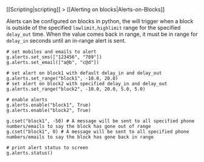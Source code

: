 [[Scripting|scripting]] > [[Alerting on blocks|Alerts-on-Blocks]]

Alerts can be configured on blocks in python, the will trigger when a block is outside of the specified `lowlimit,highlimit` range for the specified `delay_out` time. When the value comes back in range, it must be in range for `delay_in` seconds until an in-range alert is sent. 
```
# set mobiles and emails to alert
g.alerts.set_sms(["123456", "789"])
g.alerts.set_email(["a@b", "c@d"])

# set alert on block1 with default delay_in and delay_out
g.alerts.set_range("block1", -10.0, 20.0)
# set alert on block2 with specified delay_in and delay_out
g.alerts.set_range("block2", -10.0, 20.0, 5.0, 5.0)

# enable alerts
g.alerts.enable("block1", True)
g.alerts.enable("block2", True)

g.cset("block1", -50) # A message will be sent to all specified phone numbers/emails to say the block has gone out of range
g.cset("block1", 0) # A message will be sent to all specified phone numbers/emails to say the block has gone back in range

# print alert status to screen
g.alerts.status()
```
